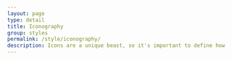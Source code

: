 ```yaml
---
layout: page
type: detail
title: Iconography
group: styles
permalink: /style/iconography/
description: Icons are a unique beast, so it's important to define how to use and create icons for the design system.
---
```

